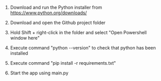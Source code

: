 1. Download and run the Python installer from https://www.python.org/downloads/
   
2. Download and open the Github project folder
   
3. Hold Shift + right-click in the folder and select "Open Powershell window here"

4. Execute command "python --version" to check that python has been installed

5. Execute command "pip install -r requirements.txt"

6. Start the app using main.py
